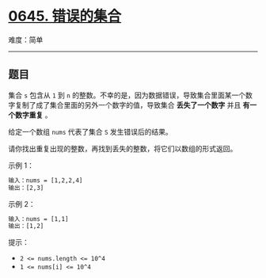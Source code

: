 # [0645. 错误的集合](https://leetcode-cn.com/problems/set-mismatch)

难度：简单

---

## 题目

集合 `s` 包含从 `1` 到 `n` 的整数。不幸的是，因为数据错误，导致集合里面某一个数字复制了成了集合里面的另外一个数字的值，导致集合 **丢失了一个数字** 并且 **有一个数字重复** 。

给定一个数组 `nums` 代表了集合 `S` 发生错误后的结果。

请你找出重复出现的整数，再找到丢失的整数，将它们以数组的形式返回。

示例 1：

```txt
输入：nums = [1,2,2,4]
输出：[2,3]
```

示例 2：

```txt
输入：nums = [1,1]
输出：[1,2]
```

提示：

- `2 <= nums.length <= 10^4`
- `1 <= nums[i] <= 10^4`
